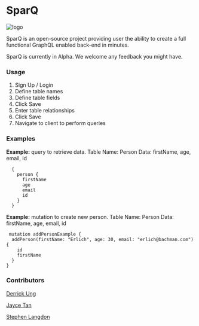 # SparQ

![logo](http://i.imgur.com/pdtR6wo.png)

SparQ is an open-source project providing user the ability to create a full functional GraphQL enabled back-end in minutes. 

SparQ is currently in Alpha. We welcome any feedback you might have. 

### Usage
1. Sign Up / Login
2. Define table names
3. Define table fields
4. Click Save
5. Enter table relationships
6. Click Save
7. Navigate to client to perform queries

### Examples

**Example:** query to retrieve data. 
Table Name: Person
Data: firstName, age, email, id
```
  {
    person {
      firstName
      age
      email
      id
    }
  }
  ```


**Example:** mutation to create new person. 
Table Name: Person
Data: firstName, age, email, id
```
 mutation addPersonExample {
  addPerson(firstName: "Erlich", age: 30, email: "erlich@bachman.com") {
    id
    firstName
  }
}
```

### Contributors

[Derrick Ung](https://github.com/derrickrung)

[Jayce Tan](https://github.com/jaycetan)

[Stephen Langdon](https://github.com/stphnlngdncoding)
